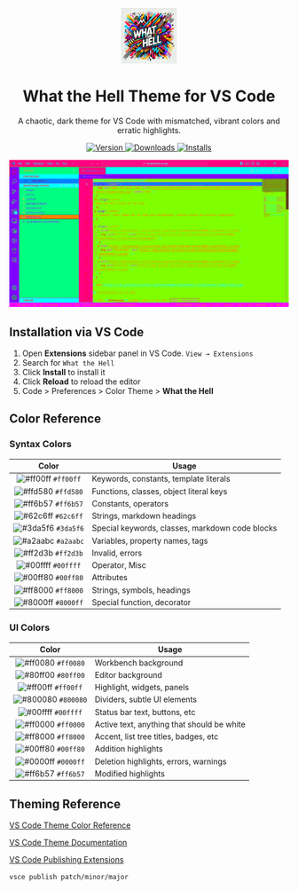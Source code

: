 <p align="center">
  <img alt="What the Hell Logo" src="https://raw.githubusercontent.com/barkerbg001/whatthehell-vscode/master/images/logo.png" width="100" />
</p>
<h1 align="center">
  What the Hell Theme for VS Code
</h1>
<p align="center">
  A chaotic, dark theme for VS Code with mismatched, vibrant colors and erratic highlights.
</p>

<p align="center">
  <a href="https://marketplace.visualstudio.com/items?itemName=Barkerbg001.whatthehell-vscode">
    <img alt="Version" src="https://img.shields.io/visual-studio-marketplace/v/Barkerbg001.whatthehell-vscode?color=brightgreen" />
  </a>
  <a href="https://marketplace.visualstudio.com/items?itemName=Barkerbg001.whatthehell-vscode">
    <img alt="Downloads" src="https://img.shields.io/visual-studio-marketplace/d/Barkerbg001.whatthehell-vscode" />
  </a>
  <a href="https://marketplace.visualstudio.com/items?itemName=Barkerbg001.whatthehell-vscode">
    <img alt="Installs" src="https://img.shields.io/visual-studio-marketplace/i/Barkerbg001.whatthehell-vscode" />
  </a>
</p>

![demo](https://raw.githubusercontent.com/barkerbg001/whatthehell-vscode/master/images/demo.png)

## Installation via VS Code

1. Open **Extensions** sidebar panel in VS Code. `View → Extensions`
2. Search for `What the Hell`
3. Click **Install** to install it
4. Click **Reload** to reload the editor
5. Code > Preferences > Color Theme > **What the Hell**

## Color Reference

### Syntax Colors

|                               Color                                | Usage                                           |
| :----------------------------------------------------------------: | ----------------------------------------------- |
| ![#ff00ff](https://via.placeholder.com/10/ff00ff.png?text=+) `#ff00ff` | Keywords, constants, template literals          |
| ![#ffd580](https://via.placeholder.com/10/ffd580.png?text=+) `#ffd580` | Functions, classes, object literal keys         |
| ![#ff6b57](https://via.placeholder.com/10/ff6b57.png?text=+) `#ff6b57` | Constants, operators                            |
| ![#62c6ff](https://via.placeholder.com/10/62c6ff.png?text=+) `#62c6ff` | Strings, markdown headings                      |
| ![#3da5f6](https://via.placeholder.com/10/3da5f6.png?text=+) `#3da5f6` | Special keywords, classes, markdown code blocks |
| ![#a2aabc](https://via.placeholder.com/10/a2aabc.png?text=+) `#a2aabc` | Variables, property names, tags                 |
| ![#ff2d3b](https://via.placeholder.com/10/ff2d3b.png?text=+) `#ff2d3b` | Invalid, errors                                 |
| ![#00ffff](https://via.placeholder.com/10/00ffff.png?text=+) `#00ffff` | Operator, Misc                                  |
| ![#00ff80](https://via.placeholder.com/10/00ff80.png?text=+) `#00ff80` | Attributes                                      |
| ![#ff8000](https://via.placeholder.com/10/ff8000.png?text=+) `#ff8000` | Strings, symbols, headings                      |
| ![#8000ff](https://via.placeholder.com/10/8000ff.png?text=+) `#8000ff` | Special function, decorator                     |

### UI Colors

|                               Color                                | Usage                                      |
| :----------------------------------------------------------------: | ------------------------------------------ |
| ![#ff0080](https://via.placeholder.com/10/ff0080.png?text=+) `#ff0080` | Workbench background                       |
| ![#80ff00](https://via.placeholder.com/10/80ff00.png?text=+) `#80ff00` | Editor background                          |
| ![#ff00ff](https://via.placeholder.com/10/ff00ff.png?text=+) `#ff00ff` | Highlight, widgets, panels                 |
| ![#800080](https://via.placeholder.com/10/800080.png?text=+) `#800080` | Dividers, subtle UI elements               |
| ![#00ffff](https://via.placeholder.com/10/00ffff.png?text=+) `#00ffff` | Status bar text, buttons, etc              |
| ![#ff0000](https://via.placeholder.com/10/ff0000.png?text=+) `#ff0000` | Active text, anything that should be white |
| ![#ff8000](https://via.placeholder.com/10/ff8000.png?text=+) `#ff8000` | Accent, list tree titles, badges, etc      |
| ![#00ff80](https://via.placeholder.com/10/00ff80.png?text=+) `#00ff80` | Addition highlights                        |
| ![#0000ff](https://via.placeholder.com/10/0000ff.png?text=+) `#0000ff` | Deletion highlights, errors, warnings      |
| ![#ff6b57](https://via.placeholder.com/10/ff6b57.png?text=+) `#ff6b57` | Modified highlights                        |


## Theming Reference

[VS Code Theme Color Reference](https://code.visualstudio.com/docs/getstarted/theme-color-reference)

[VS Code Theme Documentation](https://code.visualstudio.com/docs/extensions/themes-snippets-colorizers)

[VS Code Publishing Extensions](https://code.visualstudio.com/docs/extensions/publish-extension)

```bash
vsce publish patch/minor/major
```
